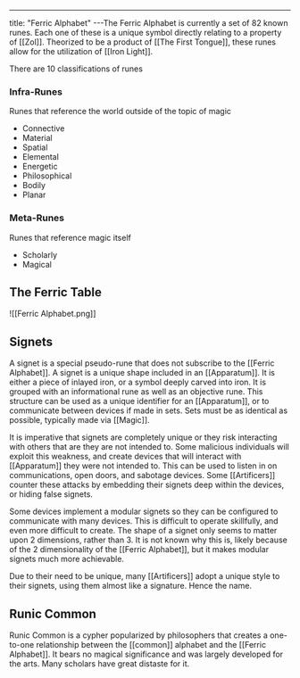---
title: "Ferric Alphabet"
---The Ferric Alphabet is currently a set of 82 known runes. Each one of these is a unique symbol directly relating to a property of [[Zol]]. Theorized to be a product of [[The First Tongue]], these runes allow for the utilization of [[Iron Light]].

There are 10 classifications of runes

### Infra-Runes
Runes that reference the world outside of the topic of magic
- Connective
- Material
- Spatial
- Elemental
- Energetic
- Philosophical
- Bodily
- Planar

### Meta-Runes
Runes that reference magic itself
- Scholarly
- Magical

## The Ferric Table
![[Ferric Alphabet.png]]

## Signets
A signet is a special pseudo-rune that does not subscribe to the [[Ferric Alphabet]]. A signet is a unique shape included in an [[Apparatum]]. It is either a piece of inlayed iron, or a symbol deeply carved into iron. It is grouped with an informational rune as well as an objective rune. This structure can be used as a unique identifier for an [[Apparatum]], or to communicate between devices if made in sets. Sets must be as identical as possible, typically made via [[Magic]].

It is imperative that signets are completely unique or they risk interacting with others that are they are not intended to. Some malicious individuals will exploit this weakness, and create devices that will interact with [[Apparatum]] they were not intended to. This can be used to listen in on communications, open doors, and sabotage devices. Some [[Artificers]] counter these attacks by embedding their signets deep within the devices, or hiding false signets.

Some devices implement a modular signets so they can be configured to communicate with many devices. This is difficult to operate skillfully, and even more difficult to create. The shape of a signet only seems to matter upon 2 dimensions, rather than 3. It is not known why this is, likely because of the 2 dimensionality of the [[Ferric Alphabet]], but it makes modular signets much more achievable.

Due to their need to be unique, many [[Artificers]] adopt a unique style to their signets, using them almost like a signature. Hence the name.

## Runic Common
Runic Common is a cypher popularized by philosophers that creates a one-to-one relationship between the [[common]] alphabet and the [[Ferric Alphabet]]. It bears no magical significance and was largely developed for the arts. Many scholars have great distaste for it.